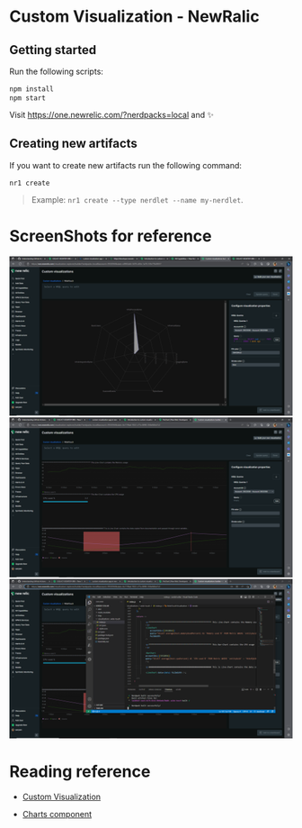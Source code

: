 # Custom Visualization - NewRalic

## Getting started

Run the following scripts:

```
npm install
npm start
```

Visit https://one.newrelic.com/?nerdpacks=local and :sparkles:

## Creating new artifacts

If you want to create new artifacts run the following command:

```
nr1 create
```

> Example: `nr1 create --type nerdlet --name my-nerdlet`.

# ScreenShots for reference

![first img](./screenshots/Screenshot%20(26).png)
![code updated img](./screenshots/Screenshot%20(28).png)
![code img](./screenshots/Screenshot%20(30).png)

# Reading reference

- [Custom Visualization](https://developer.newrelic.com/explore-docs/custom-viz/)

- [Charts component](https://developer.newrelic.com/components/charts)